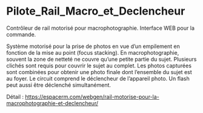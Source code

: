 # Pilote_Rail_Macro_et_Declencheur
Contrôleur de rail motorisé pour macrophotographie.
Interface WEB pour la commande.

Système motorisé pour la prise de photos en vue d’un empilement en fonction de la mise au point (focus stacking). En macrophotographie, souvent la zone de netteté ne couvre qu’une petite partie du sujet. Plusieurs clichés sont requis pour couvrir le sujet au complet. Les photos capturées sont combinées pour obtenir une photo finale dont l’ensemble du sujet est au foyer. Le circuit comprend le déclencheur de l’appareil photo. Un flash peut aussi être déclenché simultanément.

Détail : https://espacerm.com/webgen/rail-motorise-pour-la-macrophotographie-et-declencheur/
